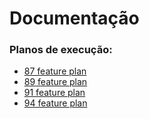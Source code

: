 # Documentação

### Planos de execução:


<!-- A lista abaixo será gerada automaticamente -->
- [87 feature plan](pr/87_feature_plan.md)
- [89 feature plan](pr/89_feature_plan.md)
- [91 feature plan](pr/91_feature_plan.md)
- [94 feature plan](pr/94_feature_plan.md)
